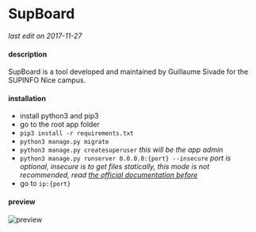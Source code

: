 # SupBoard
*last edit on 2017-11-27*

#### description

SupBoard is a tool developed and maintained by Guillaume Sivade for the SUPINFO Nice campus.

#### installation

* install python3 and pip3
* go to the root app folder
* ``` pip3 install -r requirements.txt ```
* ``` python3 manage.py migrate ```
* ``` python3 manage.py createsuperuser ``` *this will be the app admin*
* ``` python3 manage.py runserver 0.0.0.0:{port} --insecure ``` *port is optional, insecure is to get files statically, this mode is not recommended, read [the official documentation before](https://docs.djangoproject.com/en/1.11/howto/static-files/)*
* go to ``` ip:{port} ```

#### preview

![preview](https://i.imgur.com/Q22q2HV.png)
